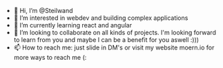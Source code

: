 - 👋 Hi, I’m @Steilwand
- 👀 I’m interested in webdev and building complex applications
- 🌱 I’m currently learning react and angular
- 💞️ I’m looking to collaborate on all kinds of projects. I'm looking forward to learn from you and maybe I can be a benefit for you aswell :)))
- 📫 How to reach me: just slide in DM's or visit my website moern.io for more ways to reach me (:

<!---
Steilwand/Steilwand is a ✨ special ✨ repository because its `README.md` (this file) appears on your GitHub profile.
You can click the Preview link to take a look at your changes.
--->
